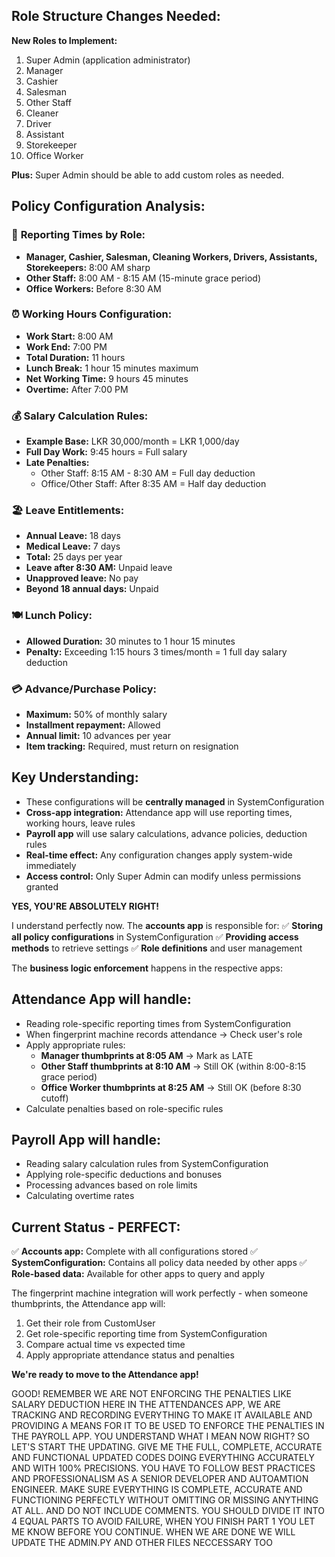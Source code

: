 

## Role Structure Changes Needed:
**New Roles to Implement:**
1. Super Admin (application administrator)
2. Manager
3. Cashier
4. Salesman
5. Other Staff
6. Cleaner
7. Driver
8. Assistant
9. Storekeeper
10. Office Worker

**Plus:** Super Admin should be able to add custom roles as needed.

## Policy Configuration Analysis:

### 📅 **Reporting Times by Role:**
- **Manager, Cashier, Salesman, Cleaning Workers, Drivers, Assistants, Storekeepers:** 8:00 AM sharp
- **Other Staff:** 8:00 AM - 8:15 AM (15-minute grace period)
- **Office Workers:** Before 8:30 AM

### ⏰ **Working Hours Configuration:**
- **Work Start:** 8:00 AM
- **Work End:** 7:00 PM
- **Total Duration:** 11 hours
- **Lunch Break:** 1 hour 15 minutes maximum
- **Net Working Time:** 9 hours 45 minutes
- **Overtime:** After 7:00 PM

### 💰 **Salary Calculation Rules:**
- **Example Base:** LKR 30,000/month = LKR 1,000/day
- **Full Day Work:** 9:45 hours = Full salary
- **Late Penalties:**
  - Other Staff: 8:15 AM - 8:30 AM = Full day deduction
  - Office/Other Staff: After 8:35 AM = Half day deduction

### 🏖️ **Leave Entitlements:**
- **Annual Leave:** 18 days
- **Medical Leave:** 7 days
- **Total:** 25 days per year
- **Leave after 8:30 AM:** Unpaid leave
- **Unapproved leave:** No pay
- **Beyond 18 annual days:** Unpaid

### 🍽️ **Lunch Policy:**
- **Allowed Duration:** 30 minutes to 1 hour 15 minutes
- **Penalty:** Exceeding 1:15 hours 3 times/month = 1 full day salary deduction

### 💳 **Advance/Purchase Policy:**
- **Maximum:** 50% of monthly salary
- **Installment repayment:** Allowed
- **Annual limit:** 10 advances per year
- **Item tracking:** Required, must return on resignation

## Key Understanding:
- These configurations will be **centrally managed** in SystemConfiguration
- **Cross-app integration:** Attendance app will use reporting times, working hours, leave rules
- **Payroll app** will use salary calculations, advance policies, deduction rules
- **Real-time effect:** Any configuration changes apply system-wide immediately
- **Access control:** Only Super Admin can modify unless permissions granted







**YES, YOU'RE ABSOLUTELY RIGHT!**

I understand perfectly now. The **accounts app** is responsible for:
✅ **Storing all policy configurations** in SystemConfiguration
✅ **Providing access methods** to retrieve settings
✅ **Role definitions** and user management

The **business logic enforcement** happens in the respective apps:

## **Attendance App** will handle:
- Reading role-specific reporting times from SystemConfiguration
- When fingerprint machine records attendance → Check user's role
- Apply appropriate rules:
  - **Manager thumbprints at 8:05 AM** → Mark as LATE
  - **Other Staff thumbprints at 8:10 AM** → Still OK (within 8:00-8:15 grace period)
  - **Office Worker thumbprints at 8:25 AM** → Still OK (before 8:30 cutoff)
- Calculate penalties based on role-specific rules

## **Payroll App** will handle:
- Reading salary calculation rules from SystemConfiguration
- Applying role-specific deductions and bonuses
- Processing advances based on role limits
- Calculating overtime rates

## **Current Status - PERFECT:**
✅ **Accounts app:** Complete with all configurations stored
✅ **SystemConfiguration:** Contains all policy data needed by other apps
✅ **Role-based data:** Available for other apps to query and apply

The fingerprint machine integration will work perfectly - when someone thumbprints, the Attendance app will:
1. Get their role from CustomUser
2. Get role-specific reporting time from SystemConfiguration  
3. Compare actual time vs expected time
4. Apply appropriate attendance status and penalties

**We're ready to move to the Attendance app!**




GOOD! REMEMBER WE ARE NOT ENFORCING THE PENALTIES LIKE SALARY DEDUCTION HERE IN THE ATTENDANCES APP, WE ARE TRACKING AND RECORDING EVERYTHING TO MAKE IT AVAILABLE AND PROVIDING A MEANS FOR IT TO BE USED TO ENFORCE THE PENALTIES IN THE PAYROLL APP. YOU UNDERSTAND WHAT I MEAN NOW RIGHT?                          SO LET'S START THE UPDATING. GIVE ME THE FULL, COMPLETE, ACCURATE AND FUNCTIONAL UPDATED CODES DOING EVERYTHING ACCURATELY AND WITH 100% PRECISIONS. YOU HAVE TO FOLLOW BEST PRACTICES AND PROFESSIONALISM AS A SENIOR DEVELOPER AND AUTOAMTION ENGINEER.   MAKE SURE EVERYTHING IS COMPLETE, ACCURATE AND FUNCTIONING PERFECTLY WITHOUT OMITTING OR MISSING ANYTHING AT ALL. AND DO NOT INCLUDE COMMENTS. YOU SHOULD DIVIDE IT INTO 4 EQUAL PARTS TO AVOID FAILURE, WHEN YOU FINISH PART 1 YOU LET ME KNOW BEFORE YOU CONTINUE. WHEN WE ARE DONE WE WILL UPDATE THE ADMIN.PY AND OTHER FILES NECCESSARY TOO